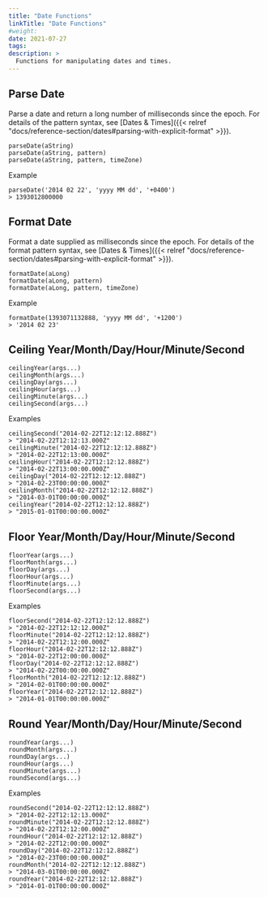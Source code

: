 ```yaml
---
title: "Date Functions"
linkTitle: "Date Functions"
#weight:
date: 2021-07-27
tags: 
description: >
  Functions for manipulating dates and times.
---
```


## Parse Date

Parse a date and return a long number of milliseconds since the epoch.
For details of the pattern syntax, see [Dates & Times]({{< relref "docs/reference-section/dates#parsing-with-explicit-format" >}}).

```clike
parseDate(aString)
parseDate(aString, pattern)
parseDate(aString, pattern, timeZone)
```

Example

```clike
parseDate('2014 02 22', 'yyyy MM dd', '+0400')
> 1393012800000
```


## Format Date

Format a date supplied as milliseconds since the epoch.
For details of the format pattern syntax, see [Dates & Times]({{< relref "docs/reference-section/dates#parsing-with-explicit-format" >}}).

```clike
formatDate(aLong)
formatDate(aLong, pattern)
formatDate(aLong, pattern, timeZone)
```

Example

```clike
formatDate(1393071132888, 'yyyy MM dd', '+1200')
> '2014 02 23'
```


## Ceiling Year/Month/Day/Hour/Minute/Second

```clike
ceilingYear(args...)
ceilingMonth(args...)
ceilingDay(args...)
ceilingHour(args...)
ceilingMinute(args...)
ceilingSecond(args...)
```

Examples

```clike
ceilingSecond("2014-02-22T12:12:12.888Z")
> "2014-02-22T12:12:13.000Z"
ceilingMinute("2014-02-22T12:12:12.888Z")
> "2014-02-22T12:13:00.000Z"
ceilingHour("2014-02-22T12:12:12.888Z")
> "2014-02-22T13:00:00.000Z"
ceilingDay("2014-02-22T12:12:12.888Z")
> "2014-02-23T00:00:00.000Z"
ceilingMonth("2014-02-22T12:12:12.888Z")
> "2014-03-01T00:00:00.000Z"
ceilingYear("2014-02-22T12:12:12.888Z")
> "2015-01-01T00:00:00.000Z"
```


## Floor Year/Month/Day/Hour/Minute/Second

```clike
floorYear(args...)
floorMonth(args...)
floorDay(args...)
floorHour(args...)
floorMinute(args...)
floorSecond(args...)
```

Examples

```clike
floorSecond("2014-02-22T12:12:12.888Z")
> "2014-02-22T12:12:12.000Z"
floorMinute("2014-02-22T12:12:12.888Z")
> "2014-02-22T12:12:00.000Z"
floorHour("2014-02-22T12:12:12.888Z")
> "2014-02-22T12:00:00.000Z"
floorDay("2014-02-22T12:12:12.888Z")
> "2014-02-22T00:00:00.000Z"
floorMonth("2014-02-22T12:12:12.888Z")
> "2014-02-01T00:00:00.000Z"
floorYear("2014-02-22T12:12:12.888Z")
> "2014-01-01T00:00:00.000Z"
```


## Round Year/Month/Day/Hour/Minute/Second

```clike
roundYear(args...)
roundMonth(args...)
roundDay(args...)
roundHour(args...)
roundMinute(args...)
roundSecond(args...)
```

Examples

```clike
roundSecond("2014-02-22T12:12:12.888Z")
> "2014-02-22T12:12:13.000Z"
roundMinute("2014-02-22T12:12:12.888Z")
> "2014-02-22T12:12:00.000Z"
roundHour("2014-02-22T12:12:12.888Z")
> "2014-02-22T12:00:00.000Z"
roundDay("2014-02-22T12:12:12.888Z")
> "2014-02-23T00:00:00.000Z"
roundMonth("2014-02-22T12:12:12.888Z")
> "2014-03-01T00:00:00.000Z"
roundYear("2014-02-22T12:12:12.888Z")
> "2014-01-01T00:00:00.000Z"
```
